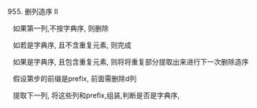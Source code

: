 955. 删列造序 II

如果第一列,不按字典序, 则删除

如若是字典序, 且不含重复元素, 则完成

如果是字典序, 且包含重复元素, 则将将重复部分提取出来进行下一次删除造序

假设第步的前缀是prefix, 前面需删除d列

提取下一列, 将这些列和prefix,组装,判断是否是字典序,
